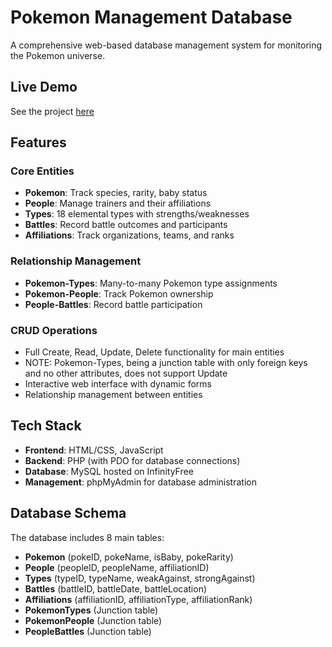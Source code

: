 # Pokemon Management Database

A comprehensive web-based database management system for monitoring the Pokemon universe.

## Live Demo

See the project [here](https://pokemon-database.infinityfreeapp.com/)

## Features

### Core Entities

- **Pokemon**: Track species, rarity, baby status
- **People**: Manage trainers and their affiliations
- **Types**: 18 elemental types with strengths/weaknesses
- **Battles**: Record battle outcomes and participants
- **Affiliations**: Track organizations, teams, and ranks

### Relationship Management

- **Pokemon-Types**: Many-to-many Pokemon type assignments
- **Pokemon-People**: Track Pokemon ownership
- **People-Battles**: Record battle participation

### CRUD Operations

- Full Create, Read, Update, Delete functionality for main entities
- NOTE: Pokemon-Types, being a junction table with only foreign keys and no other attributes, does not support Update
- Interactive web interface with dynamic forms
- Relationship management between entities

## Tech Stack

- **Frontend**: HTML/CSS, JavaScript
- **Backend**: PHP (with PDO for database connections)
- **Database**: MySQL hosted on InfinityFree
- **Management**: phpMyAdmin for database administration

## Database Schema

The database includes 8 main tables:

- **Pokemon** (pokeID, pokeName, isBaby, pokeRarity)
- **People** (peopleID, peopleName, affiliationID)
- **Types** (typeID, typeName, weakAgainst, strongAgainst)
- **Battles** (battleID, battleDate, battleLocation)
- **Affiliations** (affiliationID, affiliationType, affiliationRank)
- **PokemonTypes** (Junction table)
- **PokemonPeople** (Junction table)
- **PeopleBattles** (Junction table)
